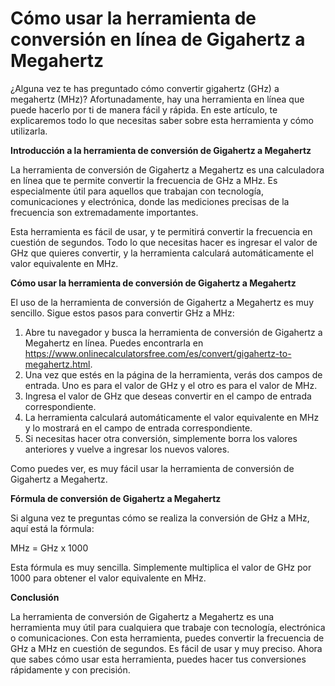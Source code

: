 Cómo usar la herramienta de conversión en línea de Gigahertz a Megahertz
========================================================================

¿Alguna vez te has preguntado cómo convertir gigahertz (GHz) a megahertz (MHz)? Afortunadamente, hay una herramienta en línea que puede hacerlo por ti de manera fácil y rápida. En este artículo, te explicaremos todo lo que necesitas saber sobre esta herramienta y cómo utilizarla.

**Introducción a la herramienta de conversión de Gigahertz a Megahertz**

La herramienta de conversión de Gigahertz a Megahertz es una calculadora en línea que te permite convertir la frecuencia de GHz a MHz. Es especialmente útil para aquellos que trabajan con tecnología, comunicaciones y electrónica, donde las mediciones precisas de la frecuencia son extremadamente importantes.

Esta herramienta es fácil de usar, y te permitirá convertir la frecuencia en cuestión de segundos. Todo lo que necesitas hacer es ingresar el valor de GHz que quieres convertir, y la herramienta calculará automáticamente el valor equivalente en MHz.

**Cómo usar la herramienta de conversión de Gigahertz a Megahertz**

El uso de la herramienta de conversión de Gigahertz a Megahertz es muy sencillo. Sigue estos pasos para convertir GHz a MHz:

1. Abre tu navegador y busca la herramienta de conversión de Gigahertz a Megahertz en línea. Puedes encontrarla en <https://www.onlinecalculatorsfree.com/es/convert/gigahertz-to-megahertz.html>.
2. Una vez que estés en la página de la herramienta, verás dos campos de entrada. Uno es para el valor de GHz y el otro es para el valor de MHz.
3. Ingresa el valor de GHz que deseas convertir en el campo de entrada correspondiente.
4. La herramienta calculará automáticamente el valor equivalente en MHz y lo mostrará en el campo de entrada correspondiente.
5. Si necesitas hacer otra conversión, simplemente borra los valores anteriores y vuelve a ingresar los nuevos valores.

Como puedes ver, es muy fácil usar la herramienta de conversión de Gigahertz a Megahertz.

**Fórmula de conversión de Gigahertz a Megahertz**

Si alguna vez te preguntas cómo se realiza la conversión de GHz a MHz, aquí está la fórmula:

MHz = GHz x 1000

Esta fórmula es muy sencilla. Simplemente multiplica el valor de GHz por 1000 para obtener el valor equivalente en MHz.

**Conclusión**

La herramienta de conversión de Gigahertz a Megahertz es una herramienta muy útil para cualquiera que trabaje con tecnología, electrónica o comunicaciones. Con esta herramienta, puedes convertir la frecuencia de GHz a MHz en cuestión de segundos. Es fácil de usar y muy preciso. Ahora que sabes cómo usar esta herramienta, puedes hacer tus conversiones rápidamente y con precisión.